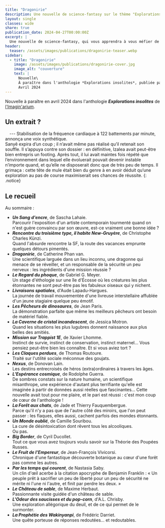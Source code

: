 ```yaml
---
title: "Dragonirie"
description: Une nouvelle de science-fantasy sur le thème "Explorations insolites". Publiée en avril 2024 dans l'anthologie *Explorations insolites* de  L'Imagin'arium.
layout: single
classes: wide
share: true
publication_date: 2024-04-27T00:00:00Z
excerpt: |
  Une nouvelle de science-fantasy, qui vous apprendra à vous méfier de vos perceptions…<!--excerptEnd-->
header:
  teaser: /assets/images/publications/dragonirie-teaser.webp
sidebar:
  - title: "Dragonirie"
    image: /assets/images/publications/dragonirie-cover.jpg
    image_alt: "couverture"
    text: |
      Nouvelle\
      À paraître dans l'anthologie *Explorations insolites*, publiée par  L'Imagin'arium\
      Avril 2024
---
```


Nouvelle à paraître en avril 2024 dans l'anthologie ***Explorations insolites*** de <a href="https://www.instagram.com/imaginarium.asso/" target="_blank">l'Imagin'arium</a>.


## Un extrait&nbsp;?

<span style="margin-left: 1em;"></span>---&nbsp;Stabilisation de la fréquence cardiaque à 122&nbsp;battements par minute, annonça une voix
synthétique.<br/>
Sanyê expira d’un coup&nbsp;; il n’avait même pas réalisé qu’il retenait son souffle. Il s’appuya contre son dossier&nbsp;: en définitive, Izalea avait peut-être bien entrepris un footing. Après tout, il lui avait maintes fois répété que l’environnement dans lequel elle évoluerait pouvait devenir instable n’importe quand, et qu’elle ne disposerait donc que de très peu de temps. Il grimaça&nbsp;: cette tête de mule était bien du genre à en avoir déduit qu’une exploration au pas de course maximiserait ses chances de réussite.
{: .notice}

## Le recueil

Au sommaire&nbsp;:

- ***Un Sang d'encre***, de Sascha Lahaie.<br/>Parcourir l'exposition d'un artiste contemporain tourmenté quand on n'est guère convaincu par son &oelig;uvre, est-ce vraiment une bonne idée&nbsp;?
- ***Rencontre du troisième type, il habite New-Gruyère***, de Christophe Charles Künzi.<br/>Quand l'absurde rencontre la SF, la route des vacances emprunte quelques détours pimentés.
- ***Dragonirie***, de Catherine Phan van.<br/>Une scientifique larguée dans un lieu inconnu, une dragonne qui menace de se réveiller, et un responsable de la sécurité un peu nerveux&nbsp;: les ingrédients d'une mission réussie&nbsp;?
- ***Le Regard du phoque***, de Gabriel G. Meyer.<br/>Un stage d'éthologie sur une île d'Écosse où les créatures les plus étonnantes ne sont peut-être pas les fabuleux oiseaux qui y nichent.
- ***Livraisons spatiales***, d'Aude Lapadu-Hargues.<br/>La journée de travail mouvementée d'une livreuse interstellaire affublée d'un jeune stagiaire quelque peu émotif.
- ***Les Pêcheurs de dinosaures***, de Jean Paris.<br/>La démonstration parfaite que même les meilleurs pêcheurs ont besoin de matériel fiable.
- ***La Caverne de cristal incandescent***, de Jessica Motron.<br/>Quand les situations les plus lugubres donnent naissance aux plus belles des amitiés.
- ***Mission sur Trappist 1E***, de Xavier Lhomme.<br/>Instinct de survie, instinct de conservation, instinct maternel&hellip; Vous pensiez peut-être bien les connaître. Et si vous aviez tort&nbsp;?
- ***Les Claques perdues***, de Thomas Routoure.<br/>Traité sur l'utilité sociale méconnue des goujats.
- ***Nexus***, de Donovan Lain.<br/>Les destins entrecroisés de héros (extra)ordinaires à travers les âges.
- ***L'Espérance cosmique***, de Rodolphe Guerra.<br/>De sombres constats sur la nature humaine, un scientifique misanthrope, une expérience d'autant plus terrifiante qu'elle est imaginée à partir de données aussi réelles que fascinantes&hellip; Cette nouvelle avait tout pour me plaire, et le pari est réussi&nbsp;: c'est mon coup de c&oelig;ur de l'anthologie&nbsp;!
- ***La Forêt aux chats***, de Jade et Thierry Fauquembergue.<br/>Parce qu'il n'y a pas que de l'autre côté des miroirs, que l'on peut passer&nbsp;: les flaques, elles aussi, cachent parfois des mondes étonnants.
- ***Un Monde oublié***, de Camille Souribou.<br/>La cure de désintoxication dont rêvent tous les alcooliques.<br/>Ou pas.
- ***Big Border***, de Cyril Ducollet.<br/>Tout ce que vous avez toujours voulu savoir sur la Théorie des Poupées Russes.
- ***Le Fruit de l'Empereur***, de Jean-François Vivicorsi.<br/>Chronique d'une fantastique découverte botanique au c&oelig;ur d'une forêt pas comme les autres.
- ***Par les temps qui courent***, de Nastasia Saby.<br/>Un clin d'&oelig;il acerbe à la citation apocryphe de Benjamin Franklin&nbsp;: &laquo;&nbsp;Un peuple prêt à sacrifier un peu de liberté pour un peu de sécurité ne mérite ni l'une ni l'autre, et finit par perdre les deux.&nbsp;&raquo;
- ***Le Château de sable***, de Maxime Herbaut.<br/>Passionnante visite guidée d'un château de sable.
- ***L'Odeur des saucisses et du pop-corn***, d'A.L. Chrisby.<br/>Une exploration allégorique du deuil, et de ce qui permet de le surmonter.
- ***La Prophétie des Wakinyanpi***, de Frédéric Darriet.<br/>Une quête porteuse de réponses redoutées&hellip; et redoutables.
